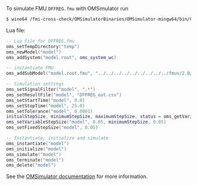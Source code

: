 To simulate FMU `DFFREG.fmu` with OMSimulator run
```bash
$ wine64 /fmi-cross-check/OMSimulatorBinaries/OMSimulator-mingw64/bin/OMSimulator.exe --stripRoot=true --skipCSVHeader=true --addParametersToCSV=true --intervals=500 --suppressPath=true --timeout=60 DFFREG.lua
```

Lua file:
```lua
-- Lua file for DFFREG.fmu
oms_setTempDirectory("temp")
oms_newModel("model")
oms_addSystem("model.root", oms_system_wc)

-- instantiate FMU
oms_addSubModel("model.root.fmu", "../../../../../../../../../fmus/2.0/cs/win64/Dymola/2016/DFFREG/DFFREG.fmu")

-- Simulation settings
oms_setSignalFilter("model", ".*")
oms_setResultFile("model", "DFFREG_out.csv")
oms_setStartTime("model", 0.0)
oms_setStopTime("model", 25.0)
oms_setTolerance("model", 0.0001)
initialStepSize, minimumStepSize, maximumStepSize, status = oms_getVariableStepSize("model")
oms_setVariableStepSize("model", 0.05, minimumStepSize, 0.05)
oms_setFixedStepSize("model", 0.05)

-- Instantiate, initialize and simulate
oms_instantiate("model")
oms_initialize("model")
oms_simulate("model")
oms_terminate("model")
oms_delete("model")
```

See the [OMSimulator documentation](https://openmodelica.org/doc/OMSimulator/master/html/index.html) for more information.